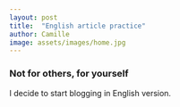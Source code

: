 ```yaml
---
layout: post
title:  "English article practice"
author: Camille
image: assets/images/home.jpg
---
```


### Not for others, for yourself
I decide to start blogging in English version. 

